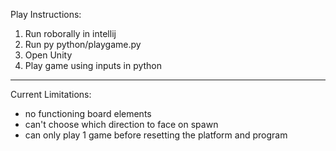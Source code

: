 Play Instructions:

1) Run roborally in intellij
2) Run py python/playgame.py
3) Open Unity
4) Play game using inputs in python

----

Current Limitations:
- no functioning board elements
- can't choose which direction to face on spawn
- can only play 1 game before resetting the platform and program